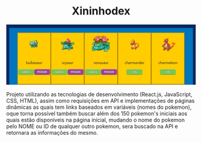 <h1 align="center"> Xininhodex </h1>

<p align="center" href="https://heronbaruch.github.io/Xininhodex/">
  <img src="./src/images/capaProjeto.png" title="imagem da aplicação exibindo pokemon's, sua imagem nome e os tipos deles" alt="imagem da aplicação exibindo pokemon's, sua imagem nome e os tipos deles">
</p>

Projeto utilizando as tecnologias de desenvolvimento (React.js, JavaScript, CSS, HTML), assim como requisições em API e implementações de páginas dinâmicas as quais tem links baseados em variáveis (nomes do pokemon), oque torna possível também buscar além dos 150 pokemon's iniciais aos quais estão disponíveis na página inicial, mudando o nome do pokemon pelo NOME ou ID de qualquer outro pokemon, sera buscado na API e retornara as informações do mesmo.
